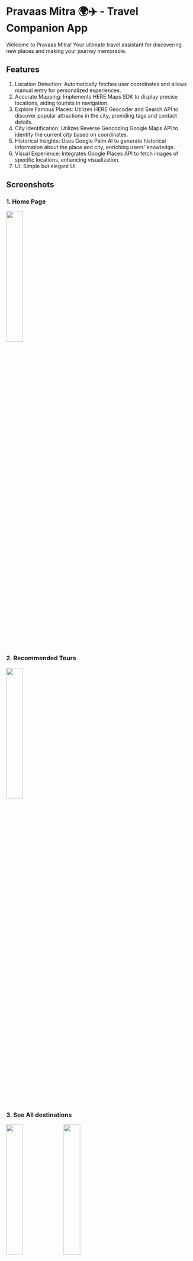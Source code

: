 # Pravaas Mitra 🌍✈️ - Travel Companion App

Welcome to Pravaas Mitra! Your ultimate travel assistant for discovering new places and making your journey memorable.

## Features
1) Location Detection: Automatically fetches user coordinates and allows manual entry for personalized experiences.
2) Accurate Mapping: Implements HERE Maps SDK to display precise locations, aiding tourists in navigation.
3) Explore Famous Places: Utilizes HERE Geocoder and Search API to discover popular attractions in the city, providing tags and contact details.
4) City Identification: Utilizes Reverse Geocoding Google Maps API to identify the current city based on coordinates.
5) Historical Insights: Uses Google Palm AI to generate historical information about the place and city, enriching users' knowledge.
6) Visual Experience: Integrates Google Places API to fetch images of specific locations, enhancing visualization.
7) UI: Simple but elegant UI

## Screenshots
### 1. Home Page
<img src="https://github.com/Pratham-1604/Here-Hackathon/assets/97680850/9a1bbfe8-3d20-4ba5-9497-068eb9d8f1ca" width="30%" height="30%">

### 2. Recommended Tours
<img src="https://github.com/Pratham-1604/Here-Hackathon/assets/97680850/b334c9c2-528d-432a-940e-2d7baeae9546" width="30%" height="30%">

### 3. See All destinations
<img src="https://github.com/Pratham-1604/Here-Hackathon/assets/97680850/f4b9ac0a-a3d7-4bc1-81fa-2d49d59f0dfd" width="30%" height="30%">
<img src="https://github.com/Pratham-1604/Here-Hackathon/assets/97680850/7abbd10d-3a77-4b47-82e0-b2669062682e" width="30%" height="30%">

### 4. Profile Page
<img src="https://github.com/Pratham-1604/Here-Hackathon/assets/97680850/194ebcf4-9ff2-47fc-9d78-381184449035" width="30%" height="30%">

### 5. Detailed Historical Location 
<img src="https://github.com/Pratham-1604/Here-Hackathon/assets/97680850/77cfd77d-5973-47bc-b6a2-1dd2ee100494" width="30%" height="30%">

### 6. Map of Historical Location
<img src="https://github.com/Pratham-1604/Here-Hackathon/assets/97680850/ad4b0a94-1fb8-45f0-ad72-5883dd1d4f50" width="30%" height="30%">

### 7. Filters for See All  
<img src="https://github.com/Pratham-1604/Here-Hackathon/assets/97680850/5340bbf5-63c6-4d68-915f-6e38b119b4cf" width="30%" height="30%">

### 8. Explore any city in the world using the button
<img src="https://github.com/Pratham-1604/Here-Hackathon/assets/97680850/ffef8c76-a081-468c-9219-1acb18e6634a" width="30%" height="30%">

## APIs Used
1) [HERE Maps SDK (Flutter)](https://www.here.com/docs/bundle/sdk-for-flutter-explore-developer-guide/page/README.html)
2) [HERE Geocoder and Search API (Discover)](https://www.here.com/docs/bundle/geocoding-and-search-api-v7-api-reference/page/index.html#/paths/~1discover/get)
3) [Reverse Geocoding - Google Maps API](https://developers.google.com/maps/documentation/geocoding)
4) [Google Palm API (LLM)](https://developers.generativeai.google/tutorials/curl_quickstart)
5) [Google Places API](https://developers.google.com/maps/documentation/places/web-service)

## How to run app:
Refer file how_to_run_app for detailed instructions on how to run the server and the app.
 
## Future Scope
1) Guided Tours: Realtime guided tours (using mobile gps, recorded audio,etc).
2) Route Optimization: Planning optimized routes and real-time guided tour assistance.
3) Traffic Optimization: Helping users avoid traffic congestion for smoother travel experiences.
4) Favourites for individual users.
5) Review system.
6) Realtime filters

Start exploring and planning your next adventure!

PS: Ideas- https://www.figma.com/file/4V2yEIHMUcDUvpUXSERsdu/here-ideas?type=whiteboard&node-id=0-1&t=5GV39cCwqmxtVYGR-0